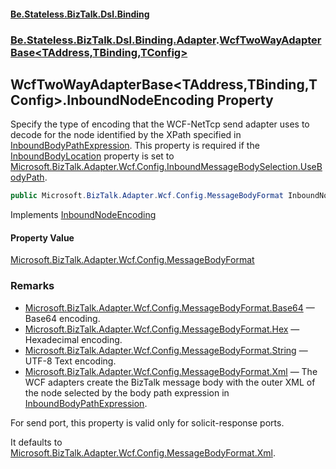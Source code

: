 #### [Be.Stateless.BizTalk.Dsl.Binding](README.md 'README')
### [Be.Stateless.BizTalk.Dsl.Binding.Adapter](Be.Stateless.BizTalk.Dsl.Binding.Adapter.md 'Be.Stateless.BizTalk.Dsl.Binding.Adapter').[WcfTwoWayAdapterBase&lt;TAddress,TBinding,TConfig&gt;](WcfTwoWayAdapterBase_TAddress,TBinding,TConfig_.md 'Be.Stateless.BizTalk.Dsl.Binding.Adapter.WcfTwoWayAdapterBase<TAddress,TBinding,TConfig>')

## WcfTwoWayAdapterBase<TAddress,TBinding,TConfig>.InboundNodeEncoding Property

Specify the type of encoding that the WCF-NetTcp send adapter uses to decode for the node identified by the XPath
specified in [InboundBodyPathExpression](WcfTwoWayAdapterBase_TAddress,TBinding,TConfig_.InboundBodyPathExpression.md 'Be.Stateless.BizTalk.Dsl.Binding.Adapter.WcfTwoWayAdapterBase<TAddress,TBinding,TConfig>.InboundBodyPathExpression'). This property is required if the [InboundBodyLocation](WcfTwoWayAdapterBase_TAddress,TBinding,TConfig_.InboundBodyLocation.md 'Be.Stateless.BizTalk.Dsl.Binding.Adapter.WcfTwoWayAdapterBase<TAddress,TBinding,TConfig>.InboundBodyLocation') property is set to [Microsoft.BizTalk.Adapter.Wcf.Config.InboundMessageBodySelection.UseBodyPath](https://docs.microsoft.com/en-us/dotnet/api/Microsoft.BizTalk.Adapter.Wcf.Config.InboundMessageBodySelection.UseBodyPath 'Microsoft.BizTalk.Adapter.Wcf.Config.InboundMessageBodySelection.UseBodyPath').

```csharp
public Microsoft.BizTalk.Adapter.Wcf.Config.MessageBodyFormat InboundNodeEncoding { get; set; }
```

Implements [InboundNodeEncoding](https://docs.microsoft.com/en-us/dotnet/api/Microsoft.BizTalk.Adapter.Wcf.Config.IAdapterConfigInboundMessageMarshalling.InboundNodeEncoding 'Microsoft.BizTalk.Adapter.Wcf.Config.IAdapterConfigInboundMessageMarshalling.InboundNodeEncoding')

#### Property Value
[Microsoft.BizTalk.Adapter.Wcf.Config.MessageBodyFormat](https://docs.microsoft.com/en-us/dotnet/api/Microsoft.BizTalk.Adapter.Wcf.Config.MessageBodyFormat 'Microsoft.BizTalk.Adapter.Wcf.Config.MessageBodyFormat')

### Remarks

- [Microsoft.BizTalk.Adapter.Wcf.Config.MessageBodyFormat.Base64](https://docs.microsoft.com/en-us/dotnet/api/Microsoft.BizTalk.Adapter.Wcf.Config.MessageBodyFormat.Base64 'Microsoft.BizTalk.Adapter.Wcf.Config.MessageBodyFormat.Base64') — Base64 encoding.
- [Microsoft.BizTalk.Adapter.Wcf.Config.MessageBodyFormat.Hex](https://docs.microsoft.com/en-us/dotnet/api/Microsoft.BizTalk.Adapter.Wcf.Config.MessageBodyFormat.Hex 'Microsoft.BizTalk.Adapter.Wcf.Config.MessageBodyFormat.Hex') — Hexadecimal encoding.
- [Microsoft.BizTalk.Adapter.Wcf.Config.MessageBodyFormat.String](https://docs.microsoft.com/en-us/dotnet/api/Microsoft.BizTalk.Adapter.Wcf.Config.MessageBodyFormat.String 'Microsoft.BizTalk.Adapter.Wcf.Config.MessageBodyFormat.String') — UTF-8 Text encoding.
- [Microsoft.BizTalk.Adapter.Wcf.Config.MessageBodyFormat.Xml](https://docs.microsoft.com/en-us/dotnet/api/Microsoft.BizTalk.Adapter.Wcf.Config.MessageBodyFormat.Xml 'Microsoft.BizTalk.Adapter.Wcf.Config.MessageBodyFormat.Xml') — The WCF adapters create the BizTalk message body with the outer XML of
              the node selected by the body path expression in [InboundBodyPathExpression](WcfTwoWayAdapterBase_TAddress,TBinding,TConfig_.InboundBodyPathExpression.md 'Be.Stateless.BizTalk.Dsl.Binding.Adapter.WcfTwoWayAdapterBase<TAddress,TBinding,TConfig>.InboundBodyPathExpression').

For send port, this property is valid only for solicit-response ports.

It defaults to [Microsoft.BizTalk.Adapter.Wcf.Config.MessageBodyFormat.Xml](https://docs.microsoft.com/en-us/dotnet/api/Microsoft.BizTalk.Adapter.Wcf.Config.MessageBodyFormat.Xml 'Microsoft.BizTalk.Adapter.Wcf.Config.MessageBodyFormat.Xml').